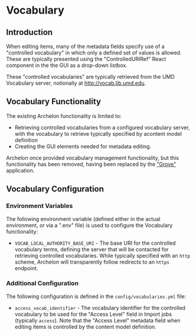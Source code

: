 # Vocabulary

## Introduction

When editing items, many of the metadata fields specify use of a
"controlled vocabulary" in which only a defined set of values is allowed. These
are typically presented using the "ControlledURIRef" React component in the
the GUI as a drop-down listbox.

These "controlled vocabularies" are typically retrieved from the UMD Vocabulary
server, notionally at <http://vocab.lib.umd.edu>.

## Vocabulary Functionality

The existing Archelon functionality is limited to:

* Retrieving controlled vocabularies from a configured vocabulary server, with
  the vocabulary to retrieve typically specified by acontent model definition
* Creating the GUI elements needed for metadata editing.

Archelon once provided vocabulary management functionality, but this
functionality has been removed, having been replaced by the
["Grove"](https://github.com/umd-lib/grove) application.

## Vocabulary Configuration

### Environment Variables

The following environment variable (defined either in the actual environment,
or via a ".env" file) is used to configure the Vocabulary functionality:

* `VOCAB_LOCAL_AUTHORITY_BASE_URI` - The base URI for the controlled vocabulary
  terms, defining the server that will be contacted for retrieving controlled
  vocabularies. While typically specified with an `http` scheme, Archelon will
  transparently follow redirects to an `https` endpoint.

### Additional Configuration

The following configuration is defined in the `config/vocabularies.yml` file:

* `access_vocab_identifier` - The vocabulary identifier for the controlled
  vocabulary to be used for the "Access Level" field in Import jobs (typically
  `access`). Note that the "Access Level" metadata field when editing items is
  controlled by the content model definition.
